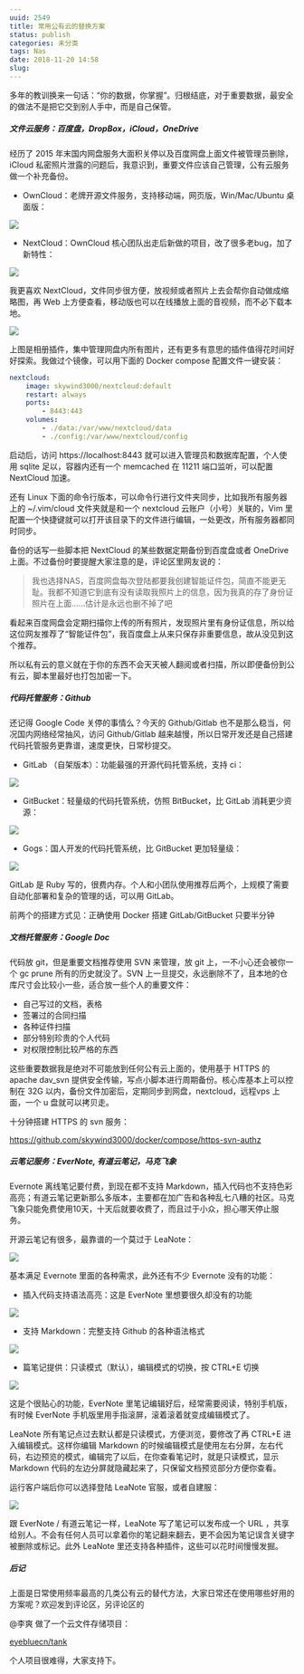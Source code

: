 ```yaml
---
uuid: 2549
title: 常用公有云的替换方案
status: publish
categories: 未分类
tags: Nas
date: 2018-11-20 14:58
slug: 
---
```

多年的教训换来一句话：“你的数据，你掌握”。归根结底，对于重要数据，最安全的做法不是把它交到别人手中，而是自己保管。

##### 文件云服务：百度盘，DropBox，iCloud，OneDrive

经历了 2015 年末国内网盘服务大面积关停以及百度网盘上面文件被管理员删除，iCloud 私密照片泄露的问题后，我意识到，重要文件应该自己管理，公有云服务做一个补充备份。

- OwnCloud：老牌开源文件服务，支持移动端，网页版，Win/Mac/Ubuntu 桌面版：

![](http://skywind3000.github.io/word/images/2018/cloud-1.jpg)

- NextCloud：OwnCloud 核心团队出走后新做的项目，改了很多老bug，加了新特性：

![](http://skywind3000.github.io/word/images/2018/cloud-2.jpg)

我更喜欢 NextCloud，文件同步很方便，放视频或者照片上去会帮你自动做成缩略图，再 Web 上方便查看，移动版也可以在线播放上面的音视频，而不必下载本地。

![](http://skywind3000.github.io/word/images/2018/cloud-3.jpg)

上图是相册插件，集中管理网盘内所有图片，还有更多有意思的插件值得花时间好好探索。我做过个镜像，可以用下面的 Docker compose 配置文件一键安装：

<!--more-->

```yaml
nextcloud:
    image: skywind3000/nextcloud:default
    restart: always
    ports:
        - 8443:443
    volumes:
        - ./data:/var/www/nextcloud/data
        - ./config:/var/www/nextcloud/config
```

启动后，访问 https://localhost:8443 就可以进入管理员和数据库配置，个人使用 sqlite 足以，容器内还有一个 memcached 在 11211 端口监听，可以配置 NextCloud 加速。

还有 Linux 下面的命令行版本，可以命令行进行文件夹同步，比如我所有服务器上的 ~/.vim/cloud 文件夹就是和一个 nextcloud 云账户（小号）关联的，Vim 里配置一个快捷键就可以打开该目录下的文件进行编辑，一处更改，所有服务器都同时同步。

备份的话写一些脚本把 NextCloud 的某些数据定期备份到百度盘或者 OneDrive 上面。不过备份时要提醒大家注意的是，评论区里网友说的：

> 我也选择NAS，百度网盘每次登陆都要我创建智能证件包，简直不能更无耻。我都不知道它到底有没有读取我照片上的信息，因为我真的存了身份证照片在上面……估计是永远也删不掉了吧

看起来百度网盘会定期扫描你上传的所有照片，发现照片里有身份证信息，所以给这位网友推荐了“智能证件包”，我百度盘上从来只保存非重要信息，故从没见到这个推荐。

所以私有云的意义就在于你的东西不会天天被人翻阅或者扫描，所以即便备份到公有云，脚本里最好也打包加密一下。

##### 代码托管服务：Github

还记得 Google Code 关停的事情么？今天的 Github/Gitlab 也不是那么稳当，何况国内网络经常抽风，访问 Github/Gitlab 越来越慢，所以日常开发还是自己搭建代码托管服务更靠谱，速度更快，日常秒提交。

- GitLab （自架版本）：功能最强的开源代码托管系统，支持 ci：

![](http://skywind3000.github.io/word/images/2018/cloud-4.jpg)

- GitBucket：轻量级的代码托管系统，仿照 BitBucket，比 GitLab 消耗更少资源：

![](http://skywind3000.github.io/word/images/2018/cloud-5.jpg)

- Gogs：国人开发的代码托管系统，比 GitBucket 更加轻量级：

![](http://skywind3000.github.io/word/images/2018/cloud-6.jpg)

GitLab 是 Ruby 写的，很费内存。个人和小团队使用推荐后两个，上规模了需要自动化部署和复杂的管理的话，可以用 GitLab。

前两个的搭建方式见：正确使用 Docker 搭建 GitLab/GitBucket 只要半分钟

##### 文档托管服务：Google Doc

代码放 git，但是重要文档推荐使用 SVN 来管理，放 git 上，一不小心还会被你一个 gc prune 所有的历史就没了。SVN 上一旦提交，永远删除不了，且本地的仓库尺寸会比较小一些，适合放一些个人的重要文件：

- 自己写过的文档，表格
- 签署过的合同扫描
- 各种证件扫描
- 部分特别珍贵的个人代码
- 对权限控制比较严格的东西

这些重要数据我是绝对不可能放到任何公有云上面的，使用基于 HTTPS 的 apache dav_svn 提供安全传输，写点小脚本进行周期备份。核心库基本上可以控制在 32G 以内，备份文件加密后，定期同步到网盘，nextcloud，远程vps 上面，一个 u 盘就可以拷贝走。

十分钟搭建 HTTPS 的 svn 服务：

https://github.com/skywind3000/docker/compose/https-svn-authz


##### 云笔记服务：EverNote, 有道云笔记，马克飞象

Evernote 离线笔记要付费，到现在都不支持 Markdown，插入代码也不支持色彩高亮；有道云笔记更新那么多版本，主要都在加广告和各种乱七八糟的社区。马克飞象只能免费使用10天，十天后就要收费了，而且过于小众，担心哪天停止服务。

开源云笔记有很多，最靠谱的一个莫过于 LeaNote：

![](http://skywind3000.github.io/word/images/2018/cloud-7.jpg)

基本满足 Evernote 里面的各种需求，此外还有不少 Evernote 没有的功能：

- 插入代码支持语法高亮：这是 EverNote 里想要很久却没有的功能

![](http://skywind3000.github.io/word/images/2018/cloud-8.jpg)

- 支持 Markdown：完整支持 Github 的各种语法格式

![](http://skywind3000.github.io/word/images/2018/cloud-9.jpg)

- 篇笔记提供：只读模式（默认），编辑模式的切换，按 CTRL+E 切换

![](http://skywind3000.github.io/word/images/2018/cloud-10.jpg)

这是个很贴心的功能，EverNote 里笔记编辑好后，经常需要阅读，特别手机版，有时候 EverNote 手机版里用手指滚屏，滚着滚着就变成编辑模式了。

LeaNote 所有笔记点过去默认都是只读模式，方便浏览，要修改了再 CTRL+E 进入编辑模式。这样你编辑 Markdown 的时候编辑模式是使用左右分屏，左右代码，右边预览的模式，编辑完了以后，在你查看笔记时，就是只读模式，显示 Markdown 代码的左边分屏就隐藏起来了，只保留文档预览部分方便你查看。

运行客户端后你可以选择登陆 LeaNote 官服，或者自建服：

![](http://skywind3000.github.io/word/images/2018/cloud-11.jpg)

跟 EverNote / 有道云笔记一样，LeaNote 写了笔记可以发布成一个 URL ，共享给别人。不会有任何人员可以拿着你的笔记翻来翻去，更不会因为笔记误含关键字被删除或标记。此外 LeaNote 里还支持各种插件，这些可以花时间慢慢发掘。

##### 后记

上面是日常使用频率最高的几类公有云的替代方法，大家日常还在使用哪些好用的方案呢？欢迎发到评论区，另评论区的 

@李爽 做了一个云文件存储项目：

[eyebluecn/tank](https://github.com/eyebluecn/tank)

个人项目很难得，大家支持下。
